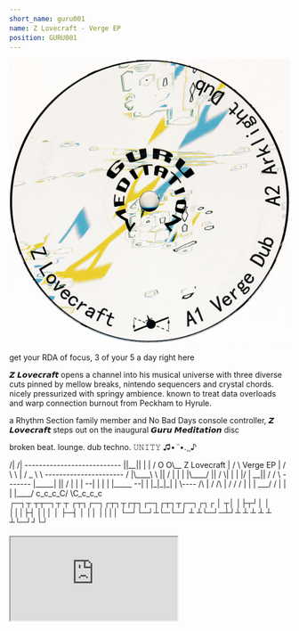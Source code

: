 ```yaml
---
short_name: guru001
name: Z Lovecraft - Verge EP
position: GURU001
---
```


<img src="/sounds/guru001label.png" class="label" />

get your RDA of focus, 3 of your 5 a day right here

𝙕 𝙇𝙤𝙫𝙚𝙘𝙧𝙖𝙛𝙩 opens a channel into his musical universe with three diverse cuts pinned by mellow breaks, nintendo sequencers and crystal chords. nicely pressurized with springy ambience. known to treat data overloads and warp connection burnout from Peckham to Hyrule.

a Rhythm Section family member and No Bad Days console controller, 𝙕 𝙇𝙤𝙫𝙚𝙘𝙧𝙖𝙛𝙩 steps out on the inaugural 𝙂𝙪𝙧𝙪 𝙈𝙚𝙙𝙞𝙩𝙖𝙩𝙞𝙤𝙣 disc

broken beat. lounge. dub techno. 𝚄𝙽𝙸𝚃𝚈 ♫•*¨*•.¸¸♪

<div class="ascii-art">
               /|  /|  ---------------------------
               ||__||  |                         |
              /   O O\__      Z Lovecraft        |
             /          \           Verge EP     |
            /      \     \                       |
           /   _    \     \ ----------------------
          /    |\____\     \      ||
         /     | | | |\____/      ||
        /       \| | | |/ |     __||
       /  /  \   -------  |_____| ||
      /   |   |           |       --|
      |   |   |           |_____  --|
      |  |_|_|_|          |     \----
      /\                  |
     / /\        |        /
    / /  |       |       |
___/ /   |       |       |
|____/    c_c_c_C/ \C_c_c_c
</div>

<div class="ascii-art">
┌─┐┬ ┬┬─┐┬ ┬  ┌┬┐┌─┐┌┬┐┬┌┬┐┌─┐┌┬┐┬┌─┐┌┐┌
│ ┬│ │├┬┘│ │  │││├┤  │││ │ ├─┤ │ ││ ││││
└─┘└─┘┴└─└─┘  ┴ ┴└─┘─┴┘┴ ┴ ┴ ┴ ┴ ┴└─┘┘└┘
</div>

<br>

<iframe class="player-embed" src="https://bandcamp.com/EmbeddedPlayer/album=2740629337/size=large/bgcol=ffffff/linkcol=63b2cc/artwork=small/transparent=true/" seamless><a href="http://503meditation.bandcamp.com/album/z-lovecraft-verge-ep">Z Lovecraft - Verge EP by Z Lovecraft</a></iframe>

